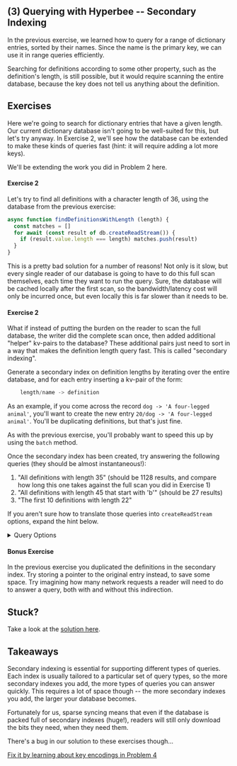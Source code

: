 ## (3) Querying with Hyperbee -- Secondary Indexing
In the previous exercise, we learned how to query for a range of dictionary entries, sorted by their names. Since the name is the primary key, we can use it in range queries efficiently.

Searching for definitions according to some other property, such as the definition's length, is still possible, but it would require scanning the entire database, because the key does not tell us anything about the definition.

## Exercises

Here we're going to search for dictionary entries that have a given length. Our current dictionary database isn't going to be well-suited for this, but let's try anyway. In Exercise 2, we'll see how the database can be extended to make these kinds of queries fast (hint: it will require adding a lot more keys).

We'll be extending the work you did in Problem 2 here.

#### Exercise 2

Let's try to find all definitions with a character length of 36, using the database from the previous exercise:

```js
async function findDefinitionsWithLength (length) {
  const matches = []
  for await (const result of db.createReadStream()) {
    if (result.value.length === length) matches.push(result)
  }
}
```

This is a pretty bad solution for a number of reasons! Not only is it slow, but every single reader of our database is going to have to do this full scan themselves, each time they want to run the query. Sure, the database will be cached locally after the first scan, so the bandwidth/latency cost will only be incurred once, but even locally this is far slower than it needs to be.

#### Exercise 2

What if instead of putting the burden on the reader to scan the full database, the writer did the complete scan once, then added additional "helper" kv-pairs to the database? These additional pairs just need to sort in a way that makes the definition length query fast. This is called "secondary indexing".

Generate a secondary index on definition lengths by iterating over the entire database, and for each entry inserting a kv-pair of the form:
```js
    length/name -> definition
```

As an example, if you come across the record `dog -> 'A four-legged animal'`, you'll want to create the new entry `20/dog -> 'A four-legged animal'`. You'll be duplicating definitions, but that's just fine.

As with the previous exercise, you'll probably want to speed this up by using the `batch` method.

Once the secondary index has been created, try answering the following queries (they should be almost instantaneous!):
1. "All definitions with length 35" (should be 1128 results, and compare how long this one takes against the full scan you did in Exercise 1) 
2. "All definitions with length 45 that start with 'b'" (should be 27 results)
3. "The first 10 definitions with length 22"

If you aren't sure how to translate those queries into `createReadStream` options, expand the hint below.

<details>
    <summary>Query Options</summary>

1. `{ gt: '35/', lt: '36/' }`
2. `{ gt: '45/b' lt: '45/c' }`
3. `{ gt: '22/', lt: '23/', limit: 10 }`
</details>

#### Bonus Exercise

In the previous exercise you duplicated the definitions in the secondary index. Try storing a pointer to the original entry instead, to save some space. Try imagining how many network requests a reader will need to do to answer a query, both with and without this indirection.

## Stuck?

Take a look at the [solution here](/solutions/03/index.js).

## Takeaways

Secondary indexing is essential for supporting different types of queries. Each index is usually tailored to a particular set of query types, so the more secondary indexes you add, the more types of queries you can answer quickly. This requires a lot of space though -- the more secondary indexes you add, the larger your database becomes.

Fortunately for us, sparse syncing means that even if the database is packed full of secondary indexes (huge!), readers will still only download the bits they need, when they need them.

There's a bug in our solution to these exercises though...

[Fix it by learning about key encodings in Problem 4](04.md)